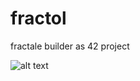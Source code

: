 # fractol
fractale builder as 42 project

![alt text](https://github.com/maoow/fractol/images/1.png "1")
